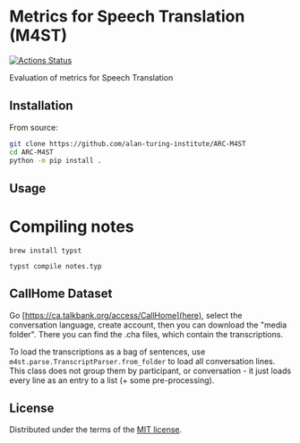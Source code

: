 # Metrics for Speech Translation (M4ST)

[![Actions Status][actions-badge]][actions-link]

Evaluation of metrics for Speech Translation

## Installation

From source:
```bash
git clone https://github.com/alan-turing-institute/ARC-M4ST
cd ARC-M4ST
python -m pip install .
```

## Usage

# Compiling notes

`brew install typst`

`typst compile notes.typ`

## CallHome Dataset

Go [https://ca.talkbank.org/access/CallHome](here), select the conversation language, create account, then you can download the "media folder". There you can find the .cha files, which contain the transcriptions.

To load the transcriptions as a bag of sentences, use `m4st.parse.TranscriptParser.from_folder` to load all conversation lines. This class does not group them by participant, or conversation - it just loads every line as an entry to a list (+ some pre-processing).


## License

Distributed under the terms of the [MIT license](LICENSE).


<!-- prettier-ignore-start -->
[actions-badge]:            https://github.com/alan-turing-institute/ARC-M4ST/workflows/CI/badge.svg
[actions-link]:             https://github.com/alan-turing-institute/ARC-M4ST/actions
<!-- prettier-ignore-end -->
